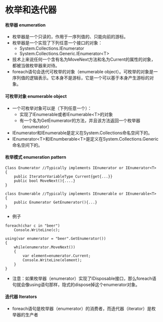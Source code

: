 ﻿# 枚举和迭代器
#### 枚举器 enumeration
* 枚举器是一个只读的，作用于一序列值的、只能向前的游标。
* 枚举器是一个实现了下列任意一个接口的对象：
  * System.Collections.IEnumerator
  * System.Collections.Generic.IEnumerator\<T>
* 技术上来说任何一个含有名为MoveNext方法和名为Current的属性的对象，都被当做枚举器来对待。
* foreach语句会迭代可枚举的对象（enumerable object）。可枚举的对象是一序列值的逻辑表示。它本身不是游标，它是一个可以基于本身产生游标的对象。
#### 可枚举对象 enumerable object
* 一个可枚举对象可以是（下列任意一个）：
  * 实现了IEnumerable或者IEnumerable\<T>的对象
  * 有一个名为GetEnumerator的方法，并且该方法返回一个枚举器（enumerator）
* IEnumerator和IEnumerable是定义在System.Collections命名空间下的。
* IEnumerator\<T>和IEnumberable\<T>是定义在System.Collections.Generic命名空间下的。
#### 枚举模式 enumeration pattern
```
Class Enumerator //Typically implements IEnumerator or IEnumerator<T>
{
    public IteratorVariableType Current{get{...}}
    public bool MoveNext(){....}
}
```
```
class Enumerable //Typically implements IEnumerable or IEnumerable<T>
{
    public Enumerator GetEnumerator(){...}
}
```
* 例子
```
foreach(char c in "beer")
    Console.WriteLine(c);

using(var enumerator = "beer".GetEnumerator())
{
    while(enumerator.MoveNext())
    {
        var element=enumerator.Current;
        Console.WriteLine(element);
    }
}
```
* 注意：如果枚举器（enumerator）实现了IDisposable接口，那么foreach语句就会像using语句那样，隐式的dispose掉这个enumerator对象。

#### 迭代器 Iterators
* foreach语句是枚举器（enumerator）的消费者，而迭代器（iterator）是枚举器的生产者
